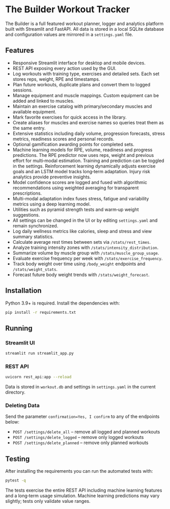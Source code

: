 # The Builder Workout Tracker

The Builder is a full featured workout planner, logger and analytics platform built with Streamlit and FastAPI. All data is stored in a local SQLite database and configuration values are mirrored in a `settings.yaml` file.

## Features

- Responsive Streamlit interface for desktop and mobile devices.
- REST API exposing every action used by the GUI.
- Log workouts with training type, exercises and detailed sets. Each set stores reps, weight, RPE and timestamps.
- Plan future workouts, duplicate plans and convert them to logged sessions.
- Manage equipment and muscle mappings. Custom equipment can be added and linked to muscles.
- Maintain an exercise catalog with primary/secondary muscles and available equipment.
- Mark favorite exercises for quick access in the library.
- Create aliases for muscles and exercise names so queries treat them as the same entry.
- Extensive statistics including daily volume, progression forecasts, stress metrics, readiness scores and personal records.
- Optional gamification awarding points for completed sets.
- Machine learning models for RPE, volume, readiness and progress predictions. The RPE predictor now uses reps, weight and previous effort for multi‑modal estimation. Training and prediction can be toggled in the settings. Reinforcement learning dynamically adjusts exercise goals and an LSTM model tracks long‑term adaptation. Injury risk analytics provide preventive insights.
- Model confidence scores are logged and fused with algorithmic recommendations using weighted averaging for transparent prescriptions.
- Multi-modal adaptation index fuses stress, fatigue and variability metrics using a deep learning model.
- Utilities such as pyramid strength tests and warm‑up weight suggestions.
- All settings can be changed in the UI or by editing `settings.yaml` and remain synchronized.
- Log daily wellness metrics like calories, sleep and stress and view summary statistics.
- Calculate average rest times between sets via `/stats/rest_times`.
- Analyze training intensity zones with `/stats/intensity_distribution`.
- Summarize volume by muscle group with `/stats/muscle_group_usage`.
- Evaluate exercise frequency per week with `/stats/exercise_frequency`.
- Track body weight over time using `/body_weight` endpoints and `/stats/weight_stats`.
- Forecast future body weight trends with `/stats/weight_forecast`.

## Installation

Python 3.9+ is required. Install the dependencies with:

```bash
pip install -r requirements.txt
```

## Running

### Streamlit UI

```bash
streamlit run streamlit_app.py
```

### REST API

```bash
uvicorn rest_api:app --reload
```

Data is stored in `workout.db` and settings in `settings.yaml` in the current directory.

### Deleting Data

Send the parameter `confirmation=Yes, I confirm` to any of the endpoints below:

- `POST /settings/delete_all` – remove all logged and planned workouts
- `POST /settings/delete_logged` – remove only logged workouts
- `POST /settings/delete_planned` – remove only planned workouts

## Testing

After installing the requirements you can run the automated tests with:

```bash
pytest -q
```

The tests exercise the entire REST API including machine learning features and a long‑term usage simulation.
Machine learning predictions may vary slightly; tests only validate value ranges.
